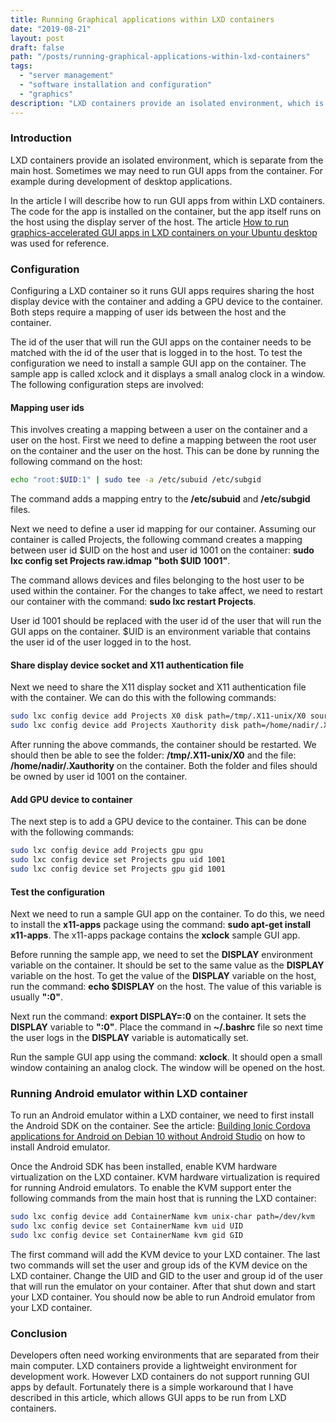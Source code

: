 ```yaml
---
title: Running Graphical applications within LXD containers
date: "2019-08-21"
layout: post
draft: false
path: "/posts/running-graphical-applications-within-lxd-containers"
tags:
  - "server management"
  - "software installation and configuration"
  - "graphics"
description: "LXD containers provide an isolated environment, which is separate from the main host. Sometimes we may need to run GUI apps from the container. For example during development of desktop applications."
---
```


### Introduction
LXD containers provide an isolated environment, which is separate from the main host. Sometimes we may need to run GUI apps from the container. For example during development of desktop applications.

In the article I will describe how to run GUI apps from within LXD containers. The code for the app is installed on the container, but the app itself runs on the host using the display server of the host. The article [How to run graphics-accelerated GUI apps in LXD containers on your Ubuntu desktop](https://blog.simos.info/how-to-run-graphics-accelerated-gui-apps-in-lxd-containers-on-your-ubuntu-desktop/) was used for reference.

### Configuration
Configuring a LXD container so it runs GUI apps requires sharing the host display device with the container and adding a GPU device to the container. Both steps require a mapping of user ids between the host and the container.

The id of the user that will run the GUI apps on the container needs to be matched with the id of the user that is logged in to the host. To test the configuration we need to install a sample GUI app on the container. The sample app is called xclock and it displays a small analog clock in a window. The following configuration steps are involved:

#### Mapping user ids
This involves creating a mapping between a user on the container and a user on the host. First we need to define a mapping between the root user on the container and the user on the host. This can be done by running the following command on the host:

```bash
echo "root:$UID:1" | sudo tee -a /etc/subuid /etc/subgid
```

The command adds a mapping entry to the **/etc/subuid** and **/etc/subgid** files.

Next we need to define a user id mapping for our container. Assuming our container is called Projects, the following command creates a mapping between user id $UID on the host and user id 1001 on the container: **sudo lxc config set Projects raw.idmap "both $UID 1001"**.

The command allows devices and files belonging to the host user to be used within the container. For the changes to take affect, we need to restart our container with the command: **sudo lxc restart Projects**.

User id 1001 should be replaced with the user id of the user that will run the GUI apps on the container. $UID is an environment variable that contains the user id of the user logged in to the host.

#### Share display device socket and X11 authentication file
Next we need to share the X11 display socket and X11 authentication file with the container. We can do this with the following commands:

```bash
sudo lxc config device add Projects X0 disk path=/tmp/.X11-unix/X0 source=/tmp/.X11-unix/X0
sudo lxc config device add Projects Xauthority disk path=/home/nadir/.Xauthority source=${XAUTHORITY}
```

After running the above commands, the container should be restarted. We should then be able to see the folder: **/tmp/.X11-unix/X0** and the file: **/home/nadir/.Xauthority** on the container. Both the folder and files should be owned by user id 1001 on the container.

#### Add GPU device to container
The next step is to add a GPU device to the container. This can be done with the following commands:

```bash
sudo lxc config device add Projects gpu gpu
sudo lxc config device set Projects gpu uid 1001
sudo lxc config device set Projects gpu gid 1001
```

#### Test the configuration
Next we need to run a sample GUI app on the container. To do this, we need to install the **x11-apps** package using the command: **sudo apt-get install x11-apps**. The x11-apps package contains the **xclock** sample GUI app.

Before running the sample app, we need to set the **DISPLAY** environment variable on the container. It should be set to the same value as the **DISPLAY** variable on the host. To get the value of the **DISPLAY** variable on the host, run the command: **echo $DISPLAY** on the host. The value of this variable is usually **":0"**.

Next run the command: **export DISPLAY=:0** on the container. It sets the **DISPLAY** variable to **":0"**. Place the command in **~/.bashrc** file so next time the user logs in the **DISPLAY** variable is automatically set.

Run the sample GUI app using the command: **xclock**. It should open a small window containing an analog clock. The window will be opened on the host.

### Running Android emulator within LXD container
To run an Android emulator within a LXD container, we need to first install the Android SDK on the container. See the article: [Building Ionic Cordova applications for Android on Debian 10 without Android Studio](/posts/building-ionic-cordova-applications-for-android-on-debian-10-without-android-studio) on how to install Android emulator.

Once the Android SDK has been installed, enable KVM hardware virtualization on the LXD container. KVM hardware virtualization is required for running Android emulators. To enable the KVM support enter the following commands from the main host that is running the LXD container:

```bash
sudo lxc config device add ContainerName kvm unix-char path=/dev/kvm
sudo lxc config device set ContainerName kvm uid UID
sudo lxc config device set ContainerName kvm gid GID
```

The first command will add the KVM device to your LXD container. The last two commands will set the user and group ids of the KVM device on the LXD container. Change the UID and GID to the user and group id of the user that will run the emulator on your container. After that shut down and start your LXD container. You should now be able to run Android emulator from your LXD container.

### Conclusion
Developers often need working environments that are separated from their main computer. LXD containers provide a lightweight environment for development work. However LXD containers do not support running GUI apps by default. Fortunately there is a simple workaround that I have described in this article, which allows GUI apps to be run from LXD containers.
